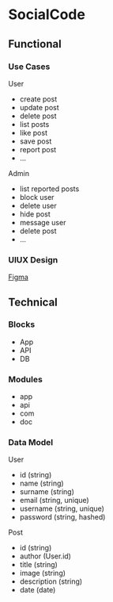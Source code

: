 # SocialCode

## Functional

### Use Cases

User

- create post
- update post
- delete post
- list posts
- like post
- save post
- report post
- ...

Admin

- list reported posts
- block user
- delete user
- hide post
- message user
- delete post
- ...

### UIUX Design

[Figma](https://www.figma.com/design/K53SM09APOj1jrU12VYoE8/Untitled?node-id=0-1&t=5CwUXDBFdq2rw5RG-0)

## Technical

### Blocks

- App
- API
- DB

### Modules

- app
- api
- com
- doc

### Data Model

User

- id (string)
- name (string)
- surname (string)
- email (string, unique)
- username (string, unique)
- password (string, hashed)

Post

- id (string)
- author (User.id)
- title (string)
- image (string)
- description (string)
- date (date)
